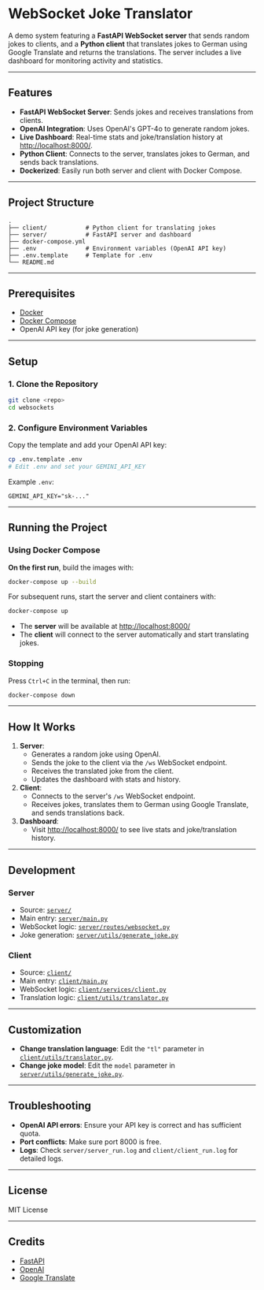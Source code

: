 # WebSocket Joke Translator

A demo system featuring a **FastAPI WebSocket server** that sends random jokes to clients, and a **Python client** that translates jokes to German using Google Translate and returns the translations. The server includes a live dashboard for monitoring activity and statistics.

---

## Features

- **FastAPI WebSocket Server**: Sends jokes and receives translations from clients.
- **OpenAI Integration**: Uses OpenAI's GPT-4o to generate random jokes.
- **Live Dashboard**: Real-time stats and joke/translation history at [http://localhost:8000/](http://localhost:8000/).
- **Python Client**: Connects to the server, translates jokes to German, and sends back translations.
- **Dockerized**: Easily run both server and client with Docker Compose.

---

## Project Structure

```
.
├── client/           # Python client for translating jokes
├── server/           # FastAPI server and dashboard
├── docker-compose.yml
├── .env              # Environment variables (OpenAI API key)
├── .env.template     # Template for .env
└── README.md
```

---

## Prerequisites

- [Docker](https://www.docker.com/get-started)
- [Docker Compose](https://docs.docker.com/compose/)
- OpenAI API key (for joke generation)

---

## Setup

### 1. Clone the Repository

```sh
git clone <repo>
cd websockets
```

### 2. Configure Environment Variables

Copy the template and add your OpenAI API key:

```sh
cp .env.template .env
# Edit .env and set your GEMINI_API_KEY
```

Example `.env`:

```
GEMINI_API_KEY="sk-..."
```

---

## Running the Project

### Using Docker Compose

**On the first run**, build the images with:

```sh
docker-compose up --build
```

For subsequent runs, start the server and client containers with:

```sh
docker-compose up
```

- The **server** will be available at [http://localhost:8000/](http://localhost:8000/)
- The **client** will connect to the server automatically and start translating jokes.

### Stopping

Press `Ctrl+C` in the terminal, then run:

```sh
docker-compose down
```

---

## How It Works

1. **Server**:
   - Generates a random joke using OpenAI.
   - Sends the joke to the client via the `/ws` WebSocket endpoint.
   - Receives the translated joke from the client.
   - Updates the dashboard with stats and history.
2. **Client**:
   - Connects to the server's `/ws` WebSocket endpoint.
   - Receives jokes, translates them to German using Google Translate, and sends translations back.
3. **Dashboard**:
   - Visit [http://localhost:8000/](http://localhost:8000/) to see live stats and joke/translation history.

---

## Development

### Server

- Source: [`server/`](server/)
- Main entry: [`server/main.py`](server/main.py)
- WebSocket logic: [`server/routes/websocket.py`](server/routes/websocket.py)
- Joke generation: [`server/utils/generate_joke.py`](server/utils/generate_joke.py)

### Client

- Source: [`client/`](client/)
- Main entry: [`client/main.py`](client/main.py)
- WebSocket logic: [`client/services/client.py`](client/services/client.py)
- Translation logic: [`client/utils/translator.py`](client/utils/translator.py)

---

## Customization

- **Change translation language**: Edit the `"tl"` parameter in [`client/utils/translator.py`](client/utils/translator.py).
- **Change joke model**: Edit the `model` parameter in [`server/utils/generate_joke.py`](server/utils/generate_joke.py).

---

## Troubleshooting

- **OpenAI API errors**: Ensure your API key is correct and has sufficient quota.
- **Port conflicts**: Make sure port 8000 is free.
- **Logs**: Check `server/server_run.log` and `client/client_run.log` for detailed logs.

---

## License

MIT License

---

## Credits

- [FastAPI](https://fastapi.tiangolo.com/)
- [OpenAI](https://openai.com/)
- [Google Translate](https://translate.google.com/)
